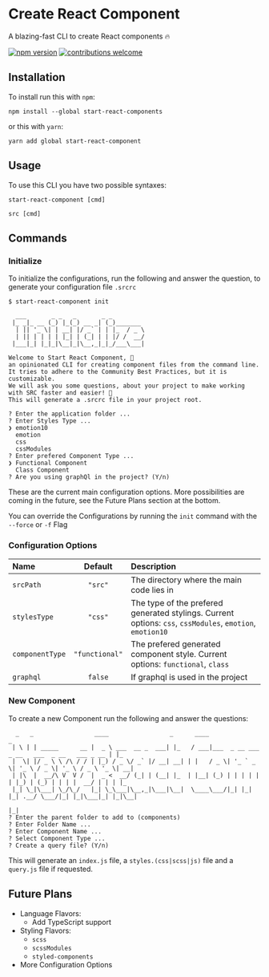 # Create React Component

A blazing-fast CLI to create React components 🔥

[![npm version](https://badge.fury.io/js/start-react-component.svg)](https://badge.fury.io/js/start-react-component) [![contributions welcome](https://img.shields.io/badge/contributions-welcome-brightgreen.svg?style=flat)](https://github.com/dwyl/esta/issues)

## Installation

To install run this with `npm`:

```
npm install --global start-react-components
```

or this with `yarn`:

```
yarn add global start-react-component
```

## Usage

To use this CLI you have two possible syntaxes:

```
start-react-component [cmd]

src [cmd]
```

## Commands

### Initialize

To initialize the configurations, run the following and answer the question, to generate your configuration file `.srcrc`

```
$ start-react-component init

  ___       _ _   _       _ _
 |_ _|_ __ (_) |_(_) __ _| (_)_______
  | || '_ \| | __| |/ _` | | |_  / _ \
  | || | | | | |_| | (_| | | |/ /  __/
 |___|_| |_|_|\__|_|\__,_|_|_/___\___|

Welcome to Start React Component, 👋
an opinionated CLI for creating component files from the command line.
It tries to adhere to the Community Best Practices, but it is customizable.
We will ask you some questions, about your project to make working with SRC faster and easier! 🚀
This will generate a .srcrc file in your project root.

? Enter the application folder ...
? Enter Styles Type ...
❯ emotion10
  emotion
  css
  cssModules
? Enter prefered Component Type ...
❯ Functional Component
  Class Component
? Are you using graphQl in the project? (Y/n)
```

These are the current main configuration options. More possibilities are coming in the future, see the Future Plans section at the bottom.

You can override the Configurations by running the `init` command with the `--force` or `-f` Flag

### Configuration Options

| Name            |    Default     | Description                                                                                               |
| :-------------- | :------------: | :-------------------------------------------------------------------------------------------------------- |
| `srcPath`       |    `"src"`     | The directory where the main code lies in                                                                 |
| `stylesType`    |    `"css"`     | The type of the prefered generated stylings. Current options: `css`, `cssModules`, `emotion`, `emotion10` |
| `componentType` | `"functional"` | The prefered generated component style. Current options: `functional`, `class`                            |
| `graphql`       |    `false`     | If graphql is used in the project                                                                         |

### New Component

To create a new Component run the following and answer the questions:

```
  _   _                 ____                 _      ____                                             _
 | \ | | _____      __ |  _ \ ___  __ _  ___| |_   / ___|___  _ __ ___  _ __   ___  _ __   ___ _ __ | |_
 |  \| |/ _ \ \ /\ / / | |_) / _ \/ _` |/ __| __| | |   / _ \| '_ ` _ \| '_ \ / _ \| '_ \ / _ \ '_ \| __|
 | |\  |  __/\ V  V /  |  _ <  __/ (_| | (__| |_  | |__| (_) | | | | | | |_) | (_) | | | |  __/ | | | |_
 |_| \_|\___| \_/\_/   |_| \_\___|\__,_|\___|\__|  \____\___/|_| |_| |_| .__/ \___/|_| |_|\___|_| |_|\__|
                                                                       |_|
? Enter the parent folder to add to (components)
? Enter Folder Name ...
? Enter Component Name ...
? Select Component Type ...
? Create a query file? (Y/n)
```

This will generate an `index.js` file, a `styles.(css|scss|js)` file and a `query.js` file if requested.

## Future Plans

- Language Flavors:
  - Add TypeScript support
- Styling Flavors:
  - `scss`
  - `scssModules`
  - `styled-components`
- More Configuration Options
